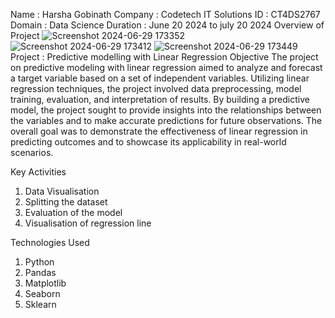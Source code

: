 Name : Harsha Gobinath 
Company : Codetech IT Solutions 
ID : CT4DS2767 
Domain : Data Science 
Duration : June 20 2024 to july 20 2024
Overview of Project
![Screenshot 2024-06-29 173352](https://github.com/Harsha-Gobinath/CodetechIT-Task-2/assets/141494516/6300feb5-7fb4-4582-a07f-5a636f95dd90)
![Screenshot 2024-06-29 173412](https://github.com/Harsha-Gobinath/CodetechIT-Task-2/assets/141494516/79047856-4b51-4560-beba-1df1a14eddec)
![Screenshot 2024-06-29 173449](https://github.com/Harsha-Gobinath/CodetechIT-Task-2/assets/141494516/5451f658-d5ca-4ac8-84f0-d60f59ead735)
Project : Predictive modelling with Linear Regression
Objective
The project on predictive modeling with linear regression aimed to analyze and forecast a target variable based on a set of independent variables. Utilizing linear regression techniques, the project involved data preprocessing, model training, evaluation, and interpretation of results. By building a predictive model, the project sought to provide insights into the relationships between the variables and to make accurate predictions for future observations. The overall goal was to demonstrate the effectiveness of linear regression in predicting outcomes and to showcase its applicability in real-world scenarios.

Key Activities

1. Data Visualisation
2. Splitting the dataset
3. Evaluation of the model
4. Visualisation of regression line

Technologies Used
1. Python
2. Pandas
3. Matplotlib
4. Seaborn
5. Sklearn
   


